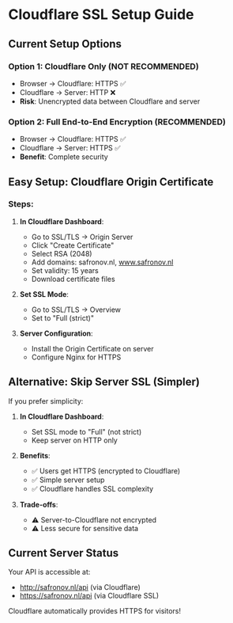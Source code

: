 # Cloudflare SSL Setup Guide

## Current Setup Options

### Option 1: Cloudflare Only (NOT RECOMMENDED)
- Browser → Cloudflare: HTTPS ✅
- Cloudflare → Server: HTTP ❌
- **Risk**: Unencrypted data between Cloudflare and server

### Option 2: Full End-to-End Encryption (RECOMMENDED)
- Browser → Cloudflare: HTTPS ✅  
- Cloudflare → Server: HTTPS ✅
- **Benefit**: Complete security

## Easy Setup: Cloudflare Origin Certificate

### Steps:

1. **In Cloudflare Dashboard**:
   - Go to SSL/TLS → Origin Server
   - Click "Create Certificate"
   - Select RSA (2048)
   - Add domains: safronov.nl, www.safronov.nl
   - Set validity: 15 years
   - Download certificate files

2. **Set SSL Mode**:
   - Go to SSL/TLS → Overview
   - Set to "Full (strict)"

3. **Server Configuration**:
   - Install the Origin Certificate on server
   - Configure Nginx for HTTPS

## Alternative: Skip Server SSL (Simpler)

If you prefer simplicity:

1. **In Cloudflare Dashboard**:
   - Set SSL mode to "Full" (not strict)
   - Keep server on HTTP only

2. **Benefits**:
   - ✅ Users get HTTPS (encrypted to Cloudflare)
   - ✅ Simple server setup
   - ✅ Cloudflare handles SSL complexity

3. **Trade-offs**:
   - ⚠️ Server-to-Cloudflare not encrypted
   - ⚠️ Less secure for sensitive data

## Current Server Status

Your API is accessible at:
- http://safronov.nl/api (via Cloudflare)
- https://safronov.nl/api (via Cloudflare SSL)

Cloudflare automatically provides HTTPS for visitors!